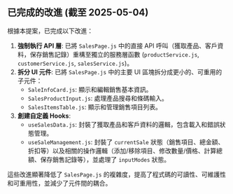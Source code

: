 


## 已完成的改進 (截至 2025-05-04)

根據本提案，已完成以下改進：

1.  **強制執行 API 層**: 已將 `SalesPage.js` 中的直接 API 呼叫（獲取產品、客戶資料，保存銷售記錄）重構至獨立的服務層函數 (`productService.js`, `customerService.js`, `salesService.js`)。
2.  **拆分 UI 元件**: 已將 `SalesPage.js` 中的主要 UI 區塊拆分成更小的、可重用的子元件：
    *   `SaleInfoCard.js`: 顯示和編輯銷售基本資訊。
    *   `SalesProductInput.js`: 處理產品搜尋和條碼輸入。
    *   `SalesItemsTable.js`: 顯示和管理銷售項目列表。
3.  **創建自定義 Hooks**: 
    *   `useSalesData.js`: 封裝了獲取產品和客戶資料的邏輯，包含載入和錯誤狀態管理。
    *   `useSaleManagement.js`: 封裝了 `currentSale` 狀態（銷售項目、總金額、折扣等）以及相關的操作邏輯（添加/移除項目、修改數量/價格、計算總額、保存銷售記錄等），並處理了 `inputModes` 狀態。

這些改進顯著降低了 `SalesPage.js` 的複雜度，提高了程式碼的可讀性、可維護性和可重用性，並減少了元件間的耦合。
